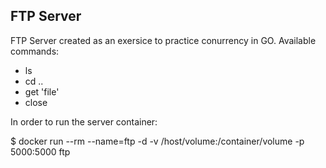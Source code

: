 ## FTP Server

FTP Server created as an exersice to practice conurrency in GO.
Available commands:

- ls
- cd ..
- get 'file'
- close

In order to run the server container:

$ docker run --rm --name=ftp -d -v /host/volume:/container/volume -p 5000:5000 ftp